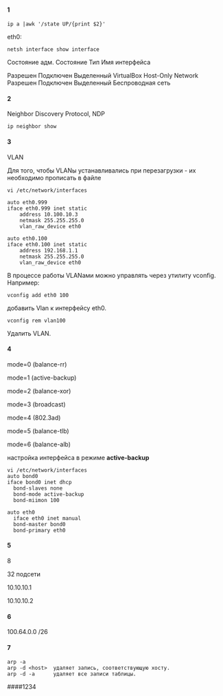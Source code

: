 #### 1

```
ip a |awk '/state UP/{print $2}'
```

eth0:

```
netsh interface show interface
```

Состояние адм.  Состояние     Тип              Имя интерфейса

Разрешен       Подключен      Выделенный       VirtualBox Host-Only Network
Разрешен       Подключен      Выделенный       Беспроводная сеть

#### 2

Neighbor Discovery Protocol, NDP 

```
ip neighbor show
```

#### 3

VLAN

Для того, чтобы VLANы устанавливались при перезагрузки - их необходимо прописать в файле

```
vi /etc/network/interfaces
```

```
auto eth0.999
iface eth0.999 inet static
    address 10.100.10.3
    netmask 255.255.255.0
    vlan_raw_device eth0

auto eth0.100
iface eth0.100 inet static
    address 192.168.1.1
    netmask 255.255.255.0
    vlan_raw_device eth0
```

В процессе работы VLANами можно управлять через утилиту vconfig. Например:



```
vconfig add eth0 100
```


добавить Vlan к интерфейсу eth0.



```
vconfig rem vlan100
```


Удалить VLAN.

#### 4

mode=0 (balance-rr)

mode=1 (active-backup)

mode=2 (balance-xor)

mode=3 (broadcast)

mode=4 (802.3ad)

mode=5 (balance-tlb)

mode=6 (balance-alb)

настройка интерфейса в режиме **active-backup**  

```
vi /etc/network/interfaces
auto bond0
iface bond0 inet dhcp
  bond-slaves none
  bond-mode active-backup
  bond-miimon 100

auto eth0
  iface eth0 inet manual
  bond-master bond0
  bond-primary eth0 
```



#### 5

8

32 подсети

 10.10.10.1 

 10.10.10.2 

#### 6

100.64.0.0 /26

#### 7



```
arp -a
arp -d <host>  удаляет запись, соответствующую хосту.
arp -d -a      удаляет все записи таблицы.
```
####1234
